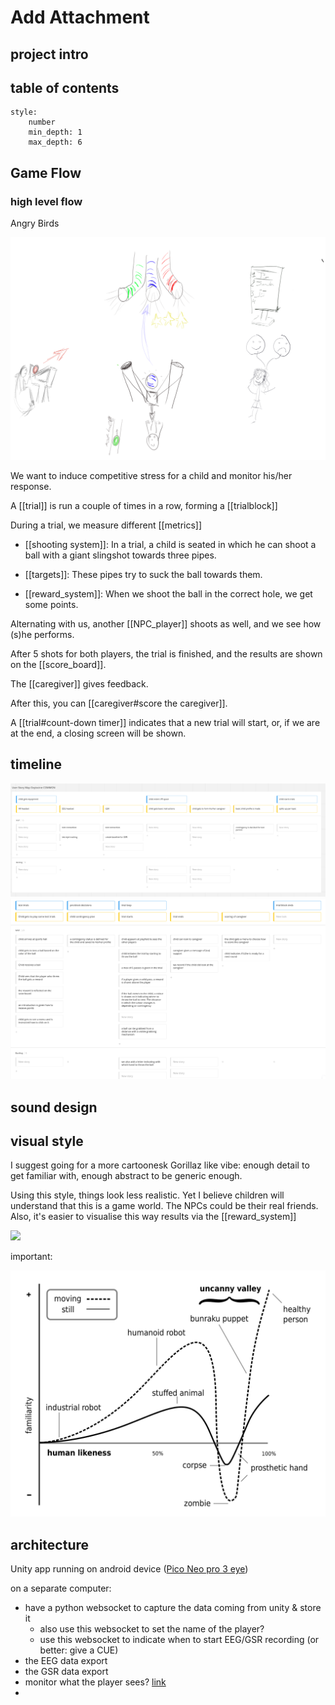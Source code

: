 # Add Attachment
## project intro

<elevator pitch>

## table of contents

```toc 
style: 
	number 
	min_depth: 1 
	max_depth: 6 
```


## Game Flow

### high level flow

Angry Birds

![game overview](./imgs/game_overview.png)

We want to induce competitive stress for a child and monitor his/her response.  

A [[trial]] is run a couple of times in a row, forming a [[trialblock]]

During a trial, we measure different [[metrics]]

- [[shooting system]]: In a trial, a child is seated in which he can shoot a ball with a giant slingshot towards three pipes. 

- [[targets]]: These pipes try to suck the ball towards them. 

- [[reward_system]]: When we shoot the ball in the correct hole, we get some points.  

Alternating with us, another [[NPC_player]] shoots as well, and we see how (s)he performs.  

After 5 shots for both players, the trial is finished, and the results are shown on the [[score_board]]. 

The [[caregiver]] gives feedback.  

After this, you can [[caregiver#score the caregiver]]. 

A [[trial#count-down timer]] indicates that a new trial will start, or, if we are at the end, a closing screen will be shown.

## timeline

![](./imgs/common.png)
![](./imgs/competition_emotion.png)


## sound design

## visual style

I suggest going for a more cartoonesk Gorillaz like vibe: enough detail to get familiar with, enough abstract to be generic enough.

Using this style, things look less realistic. Yet I believe children will understand that this is a game world. The NPCs could be their real friends.
Also, it's easier to visualise this way results via the [[reward_system]]

![](out.gif)

important:

![](./imgs/Mori_Uncanny_Valley.svg.png)

## architecture

Unity app running on android device ([Pico Neo pro 3 eye](https://www.picoxr.com/us/neo3.html))


on a separate computer:
- have a python websocket to capture the data coming from unity & store it
	- also use this websocket to set the name of the player?
	- use this websocket to indicate when to start EEG/GSR recording (or better: give a CUE)
- the EEG data export
- the GSR data export
- monitor what the player sees? [link](https://sdk.picovr.com/docs/FAQ/chapter_twentyseven.html)
- 



